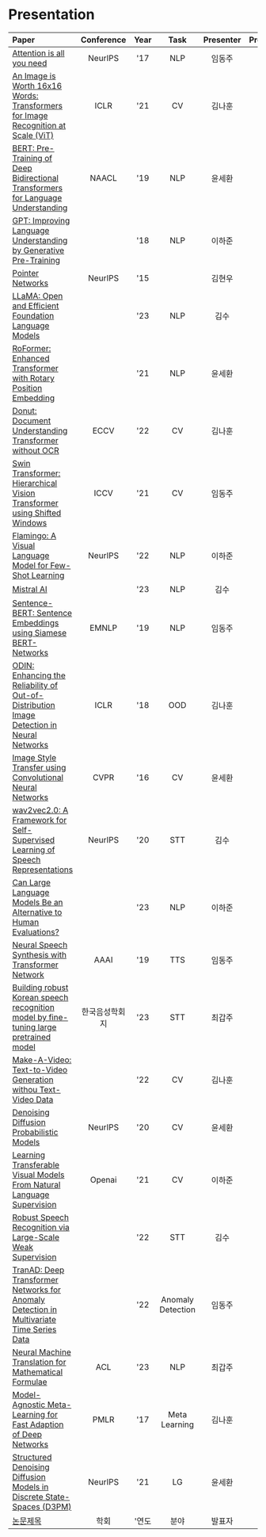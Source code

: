 # Presentation


 | Paper | Conference | Year | Task | Presenter | Presentation | References |
 |:---|:---:|:---:|:---:|:---:|:---:|:---:|
 | [Attention is all you need](https://proceedings.neurips.cc/paper_files/paper/2017/hash/3f5ee243547dee91fbd053c1c4a845aa-Abstract.html) | NeurIPS | '17 | NLP | 임동주 | [📎](data/Attention%20is%20All%20You%20Need.pdf)|
 | [An Image is Worth 16x16 Words: Transformers for Image Recognition at Scale (ViT)](https://arxiv.org/abs/2010.11929) | ICLR | '21 | CV | 김나훈 | [📎](data/presentation_vit.pdf) | 
 | [BERT: Pre-Training of Deep Bidirectional Transformers for Language Understanding](https://arxiv.org/abs/1810.04805v2) | NAACL | '19 | NLP | 윤세환 | [📎](data/BERT.pdf) | 
 | [GPT: Improving Language Understanding by Generative Pre-Training](https://www.mikecaptain.com/resources/pdf/GPT-1.pdf) |  | '18 | NLP | 이하준 | [📎](data/GPT.pdf)
 | [Pointer Networks](https://proceedings.neurips.cc/paper_files/paper/2015/hash/29921001f2f04bd3baee84a12e98098f-Abstract.html) | NeurIPS | '15 | | 김현우 | [📎](data/Pointer_Network.pdf) |
 | [LLaMA: Open and Efficient Foundation Language Models](https://arxiv.org/abs/2302.13971) |  | '23 | NLP | 김수 | [📎](data/LLaMA.pdf) |
 | [RoFormer: Enhanced Transformer with Rotary Position Embedding](https://arxiv.org/pdf/2104.09864&hl=ja&sa=X&ei=5B0dZcHLGJ2h6rQPweSL0A0&scisig=AFWwaebUGjvb4JBysy2Z1l7aHWfJ&oi=scholarr) |  | '21 | NLP | 윤세환 | [📎](data/RoFormer%20_%20Enhanced%20Transformer%20with%20Rotary%20Position%20Embedding.pdf) | 
 | [Donut: Document Understanding Transformer without OCR](https://sangdooyun.github.io/data/kim2021donut.pdf) | ECCV | '22 | CV | 김나훈 | [📎](data/presentation_donut.pdf) | 
 | [Swin Transformer: Hierarchical Vision Transformer using Shifted Windows](https://openaccess.thecvf.com/content/ICCV2021/html/Liu_Swin_Transformer_Hierarchical_Vision_Transformer_Using_Shifted_Windows_ICCV_2021_paper) | ICCV | '21 | CV | 임동주 | [📎](data/Swin%20Transformer.pdf) |
 | [Flamingo: A Visual Language Model for Few-Shot Learning](https://proceedings.neurips.cc/paper_files/paper/2022/hash/960a172bc7fbf0177ccccbb411a7d800-Abstract-Conference.html) | NeurIPS | '22 | NLP | 이하준 | [📎](data/flamingo.pdf)
 | [Mistral AI](https://arxiv.org/pdf/2310.06825.pdf) |  | '23 | NLP | 김수 | [📎](data/Mistral_7B.pdf) |
 | [Sentence-BERT: Sentence Embeddings using Siamese BERT-Networks](https://arxiv.org/abs/1908.10084) | EMNLP | '19 | NLP | 임동주 | [📎](data/Sentence_Bert.pdf) |
 | [ODIN: Enhancing the Reliability of Out-of-Distribution Image Detection in Neural Networks](https://arxiv.org/abs/1706.02690) | ICLR | '18 | OOD | 김나훈 | [📎](data/presentation_odin.pdf) | 
 | [Image Style Transfer using Convolutional Neural Networks](https://openaccess.thecvf.com/content_cvpr_2016/html/Gatys_Image_Style_Transfer_CVPR_2016_paper.html) | CVPR | '16 | CV | 윤세환 | [📎](data/Image%20Style%20Transfer%20Using%20Convolutional%20Neural%20Networks.pdf) | 
 | [wav2vec2.0: A Framework for Self-Supervised Learning of Speech Representations](https://proceedings.neurips.cc/paper/2020/hash/92d1e1eb1cd6f9fba3227870bb6d7f07-Abstract.html) | NeurIPS | '20 | STT | 김수 | [📎](data/Wav2vec%202.0.pdf) |
 | [Can Large Language Models Be an Alternative to Human Evaluations?](https://arxiv.org/pdf/2305.01937.pdf) |  | '23 | NLP | 이하준 | [📎](data/LLMEvaluation.pdf)|
 | [Neural Speech Synthesis with Transformer Network](https://arxiv.org/pdf/1809.08895.pdf) | AAAI | '19 | TTS | 임동주 | [📎](data/Neural_Speech_Synthesis_with_Transformer_Network.pdf) |
 | [Building robust Korean speech recognition model by fine-tuning large pretrained model](https://www.eksss.org/archive/view_article?doi=10.13064/KSSS.2023.15.3.075) | 한국음성학회지 | '23 | STT | 최갑주 | [📎](https://github.com/bear-stew/Presentation/blob/main/data/Korean%20speech%20recognition%20model%20by%20fine-tuning.pdf) |
 | [Make-A-Video: Text-to-Video Generation withou Text-Video Data](https://arxiv.org/abs/2209.14792) | | '22 | CV | 김나훈 | [📎](data/Make-A-Video.pdf) |
 | [Denoising Diffusion Probabilistic Models](https://arxiv.org/abs/2006.11239) | NeurIPS | '20 | CV | 윤세환 | [📎](data/Denoising%20Diffusion%20Probabilistic%20Models.pdf) |
 | [Learning Transferable Visual Models From Natural Language Supervision](https://arxiv.org/abs/2103.00020) | Openai | '21 | CV | 이하준 | [📎](data/CLIP.pdf) |
 | [Robust Speech Recognition via Large-Scale Weak Supervision](https://arxiv.org/abs/2212.04356) |  | '22 | STT | 김수 | [📎](data/Whisper.pdf) |
 | [TranAD: Deep Transformer Networks for Anomaly Detection in Multivariate Time Series Data](https://arxiv.org/pdf/2201.07284.pdf) |  | '22 | Anomaly Detection | 임동주 | [📎](data/TranAD.pdf) |
 | [Neural Machine Translation for Mathematical Formulae](https://arxiv.org/pdf/2305.16433.pdf) | ACL | '23 | NLP | 최갑주 | [📎](data/Neural%20Machine%20Translation%20for%20Mathematical%20Formulae.pdf)
 | [Model-Agnostic Meta-Learning for Fast Adaption of Deep Networks](https://proceedings.mlr.press/v70/finn17a.html) | PMLR | '17 | Meta Learning | 김나훈 | [📎](data/Model-Agnostic%20Meta-Learning%20for%20Fast%20Adaption%20of%20Deep%20Networks.pdf) | [1](https://velog.io/@tobigs_xai/6%EC%A3%BC%EC%B0%A8-Introduction-to-Meta-Learning), [2](https://velog.io/@tobigs_xai/10%EC%A3%BC%EC%B0%A8-MAML-Model-agnostic-Meta-Learning-for-Fast-Adaptation-of-Deep-Networks-%EB%85%BC%EB%AC%B8-%EB%A6%AC%EB%B7%B0), [3](https://rhcsky.tistory.com/5) |
 | [Structured Denoising Diffusion Models in Discrete State-Spaces (D3PM)](https://arxiv.org/abs/2107.03006) | NeurIPS | '21 | LG | 윤세환 | [📎](data/Structured%20Denoising%20Diffusion%20Models%20in%20Discrete%20State-Spaces.pdf) |  
 | [논문제목](#) | 학회 | '연도 | 분야 | 발표자 | 발표자료 | 참고자료 |
